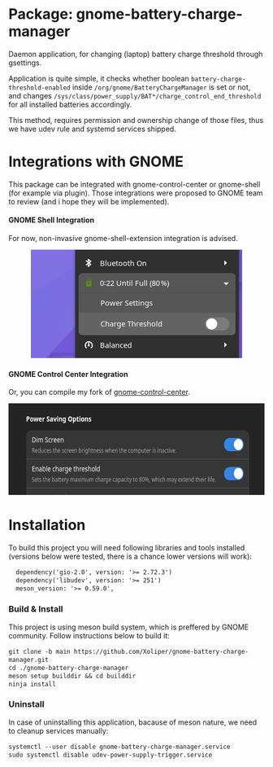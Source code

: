 # Package: gnome-battery-charge-manager
Daemon application, for changing (laptop) battery charge threshold through gsettings.

Application is quite simple, it checks whether boolean ```battery-charge-threshold-enabled``` inside ```/org/gnome/BatteryChargeManager```
is set or not, and changes ```/sys/class/power_supply/BAT*/charge_control_end_threshold``` for all installed batteries accordingly.

This method, requires permission and ownership change of those files, thus we have udev rule and systemd services shipped.

# Integrations with GNOME

This package can be integrated with gnome-control-center or gnome-shell (for example via plugin).
Those integrations were proposed to GNOME team to review (and i hope they will be implemented).

#### GNOME Shell Integration
For now, non-invasive gnome-shell-extension integration is advised.  
<p align="center">
  <img width="416" height="213" src="./assets/gnome-shell-integration-preview.png">
</p>

#### GNOME Control Center Integration
Or, you can compile my fork of [gnome-control-center](https://github.com/Xoliper/gnome-control-center).
<p align="center">
  <img width="627" height="180" src="./assets/gnome-control-center-integration-preview.png">
</p>

# Installation

To build this project you will need following libraries and tools installed (versions below were tested, there is a chance lower versions will work):
```
  dependency('gio-2.0', version: '>= 2.72.3')
  dependency('libudev', version: '>= 251')
  meson_version: '>= 0.59.0',
```

### Build & Install

This project is using meson build system, which is preffered by GNOME community.
Follow instructions below to build it:

```
git clone -b main https://github.com/Xoliper/gnome-battery-charge-manager.git
cd ./gnome-battery-charge-manager
meson setup builddir && cd builddir
ninja install
```

### Uninstall

In case of uninstalling this application, bacause of meson nature, we need to cleanup services manually:
```
systemctl --user disable gnome-battery-charge-manager.service
sudo systemctl disable udev-power-supply-trigger.service
```

